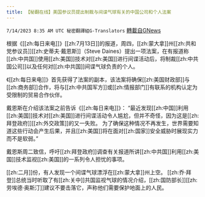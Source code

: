 ```yaml
---
title: 【秘翻在线】美国参议员提出制裁与间谍气球有关的中国公司和个人法案
---
```

`7/14/2023 8:35 AM UTC 秘密翻譯組G-Translators` [轉載自GNews](https://gnews.org/articles/1460044)

根据《[[zh:每日来电]]》[[zh:7月13日]]的报道，周四，[[zh:蒙大拿]]州[[zh:共和党参议员]][[zh:史蒂夫·戴恩斯]]（Steve Daines）提出一项法案，在有报道称[[zh:中共国]]使用[[zh:美国]]技术对[[zh:美国]]进行间谍活动后，将制裁[[zh:中共国公司]]以及任何对[[zh:中共国]]间谍气球负责的个人。

 《[[zh:每日来电]]》首先获得了法案的副本，该法案将确保[[zh:美国财政部]]与[[zh:商务部]]合作，将与[[zh:中共国军方]]或[[zh:情报部门]]有联系的机构认定为受限制的贸易合作伙伴。

戴恩斯在介绍该法案之前告诉《[[zh:每日来电]]》： “最近发现[[zh:中国]]利用[[zh:美国]]技术对[[zh:美国]]进行间谍活动令人尴尬，但并不奇怪，因为这是[[zh:拜登政府]][[zh:外交政策]]的又一失败。 为了确保这种情况不再发生，世界需要知道这些行动会产生后果，并且[[zh:美国]]将在面对[[zh:国家]]安全威胁时展现实力而不是软弱。”

戴恩斯周二致信，呼吁[[zh:拜登政府]]调查有关报道所讲[[zh:中共国]]利用[[zh:美国]]技术监视[[zh:美国]]的一系列令人担忧的事项。

[[zh:二月]]份，有人发现一个间谍气球漂浮在[[zh:蒙大拿]]州上空。 [[zh:乔·拜登]]总统当时听取了有[[zh:关中]]共国监视气球的情况介绍，[[zh:国防部长]][[zh:劳埃德·奥斯汀]]建议不要击落它，声称他们需要保护地面上的人民。

